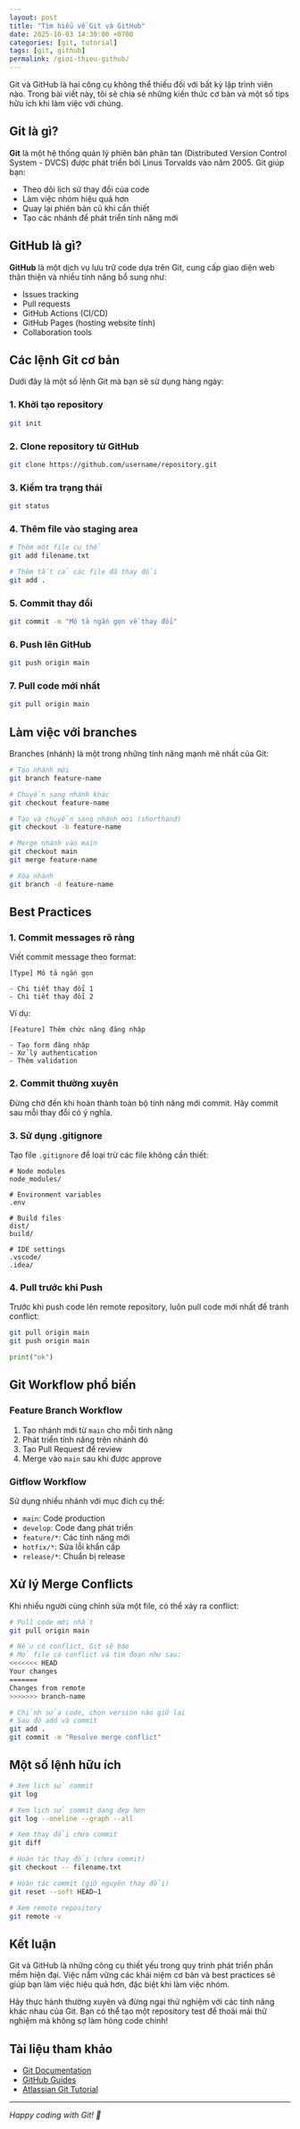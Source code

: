 ```yaml
---
layout: post
title: "Tìm hiểu về Git và GitHub"
date: 2025-10-03 14:30:00 +0700
categories: [git, tutorial]
tags: [git, github]
permalink: /gioi-thieu-github/
---
```


Git và GitHub là hai công cụ không thể thiếu đối với bất kỳ lập trình viên nào. Trong bài viết này, tôi sẽ chia sẻ những kiến thức cơ bản và một số tips hữu ích khi làm việc với chúng.

## Git là gì?

**Git** là một hệ thống quản lý phiên bản phân tán (Distributed Version Control System - DVCS) được phát triển bởi Linus Torvalds vào năm 2005. Git giúp bạn:

- Theo dõi lịch sử thay đổi của code
- Làm việc nhóm hiệu quả hơn
- Quay lại phiên bản cũ khi cần thiết
- Tạo các nhánh để phát triển tính năng mới

## GitHub là gì?

**GitHub** là một dịch vụ lưu trữ code dựa trên Git, cung cấp giao diện web thân thiện và nhiều tính năng bổ sung như:

- Issues tracking
- Pull requests
- GitHub Actions (CI/CD)
- GitHub Pages (hosting website tĩnh)
- Collaboration tools

## Các lệnh Git cơ bản

Dưới đây là một số lệnh Git mà bạn sẽ sử dụng hàng ngày:

### 1. Khởi tạo repository

```bash
git init
```

### 2. Clone repository từ GitHub

```bash
git clone https://github.com/username/repository.git
```

### 3. Kiểm tra trạng thái

```bash
git status
```

### 4. Thêm file vào staging area

```bash
# Thêm một file cụ thể
git add filename.txt

# Thêm tất cả các file đã thay đổi
git add .
```

### 5. Commit thay đổi

```bash
git commit -m "Mô tả ngắn gọn về thay đổi"
```

### 6. Push lên GitHub

```bash
git push origin main
```

### 7. Pull code mới nhất

```bash
git pull origin main
```

## Làm việc với branches

Branches (nhánh) là một trong những tính năng mạnh mẽ nhất của Git:

```bash
# Tạo nhánh mới
git branch feature-name

# Chuyển sang nhánh khác
git checkout feature-name

# Tạo và chuyển sang nhánh mới (shorthand)
git checkout -b feature-name

# Merge nhánh vào main
git checkout main
git merge feature-name

# Xóa nhánh
git branch -d feature-name
```

## Best Practices

### 1. Commit messages rõ ràng

Viết commit message theo format:

```
[Type] Mô tả ngắn gọn

- Chi tiết thay đổi 1
- Chi tiết thay đổi 2
```

Ví dụ:
```
[Feature] Thêm chức năng đăng nhập

- Tạo form đăng nhập
- Xử lý authentication
- Thêm validation
```

### 2. Commit thường xuyên

Đừng chờ đến khi hoàn thành toàn bộ tính năng mới commit. Hãy commit sau mỗi thay đổi có ý nghĩa.

### 3. Sử dụng .gitignore

Tạo file `.gitignore` để loại trừ các file không cần thiết:

```
# Node modules
node_modules/

# Environment variables
.env

# Build files
dist/
build/

# IDE settings
.vscode/
.idea/
```

### 4. Pull trước khi Push

Trước khi push code lên remote repository, luôn pull code mới nhất để tránh conflict:

```bash
git pull origin main
git push origin main
```

```python
print("ok")
```

## Git Workflow phổ biến

### Feature Branch Workflow

1. Tạo nhánh mới từ `main` cho mỗi tính năng
2. Phát triển tính năng trên nhánh đó
3. Tạo Pull Request để review
4. Merge vào `main` sau khi được approve

### Gitflow Workflow

Sử dụng nhiều nhánh với mục đích cụ thể:
- `main`: Code production
- `develop`: Code đang phát triển
- `feature/*`: Các tính năng mới
- `hotfix/*`: Sửa lỗi khẩn cấp
- `release/*`: Chuẩn bị release

## Xử lý Merge Conflicts

Khi nhiều người cùng chỉnh sửa một file, có thể xảy ra conflict:

```bash
# Pull code mới nhất
git pull origin main

# Nếu có conflict, Git sẽ báo
# Mở file có conflict và tìm đoạn như sau:
<<<<<<< HEAD
Your changes
=======
Changes from remote
>>>>>>> branch-name

# Chỉnh sửa code, chọn version nào giữ lại
# Sau đó add và commit
git add .
git commit -m "Resolve merge conflict"
```

## Một số lệnh hữu ích

```bash
# Xem lịch sử commit
git log

# Xem lịch sử commit dạng đẹp hơn
git log --oneline --graph --all

# Xem thay đổi chưa commit
git diff

# Hoàn tác thay đổi (chưa commit)
git checkout -- filename.txt

# Hoàn tác commit (giữ nguyên thay đổi)
git reset --soft HEAD~1

# Xem remote repository
git remote -v
```

## Kết luận

Git và GitHub là những công cụ thiết yếu trong quy trình phát triển phần mềm hiện đại. Việc nắm vững các khái niệm cơ bản và best practices sẽ giúp bạn làm việc hiệu quả hơn, đặc biệt khi làm việc nhóm.

Hãy thực hành thường xuyên và đừng ngại thử nghiệm với các tính năng khác nhau của Git. Bạn có thể tạo một repository test để thoải mái thử nghiệm mà không sợ làm hỏng code chính!

## Tài liệu tham khảo

- [Git Documentation](https://git-scm.com/doc)
- [GitHub Guides](https://guides.github.com/)
- [Atlassian Git Tutorial](https://www.atlassian.com/git/tutorials)

---

*Happy coding with Git! 🚀*

